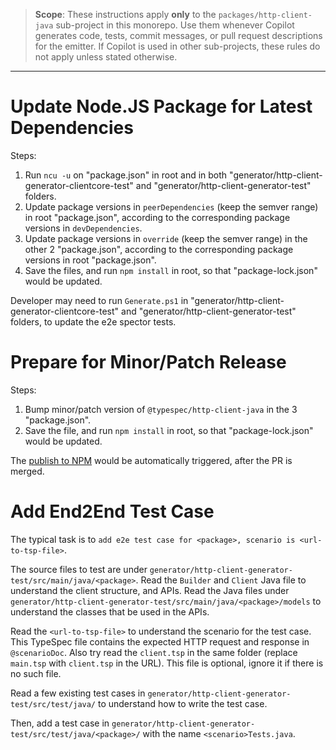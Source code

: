 > **Scope**: These instructions apply **only** to the `packages/http-client-java` sub-project in this monorepo. Use them whenever Copilot generates code, tests, commit messages, or pull request descriptions for the emitter. If Copilot is used in other sub-projects, these rules do not apply unless stated otherwise.

---

# Update Node.JS Package for Latest Dependencies

Steps:

1. Run `ncu -u` on "package.json" in root and in both "generator/http-client-generator-clientcore-test" and "generator/http-client-generator-test" folders.
2. Update package versions in `peerDependencies` (keep the semver range) in root "package.json", according to the corresponding package versions in `devDependencies`.
3. Update package versions in `override` (keep the semver range) in the other 2 "package.json", according to the corresponding package versions in root "package.json".
4. Save the files, and run `npm install` in root, so that "package-lock.json" would be updated.

Developer may need to run `Generate.ps1` in "generator/http-client-generator-clientcore-test" and "generator/http-client-generator-test" folders, to update the e2e spector tests.

# Prepare for Minor/Patch Release

Steps:

1. Bump minor/patch version of `@typespec/http-client-java` in the 3 "package.json".
2. Save the file, and run `npm install` in root, so that "package-lock.json" would be updated.

The [publish to NPM](https://dev.azure.com/azure-sdk/internal/_build?definitionId=7294) would be automatically triggered, after the PR is merged.

# Add End2End Test Case

The typical task is to `add e2e test case for <package>, scenario is <url-to-tsp-file>`.

The source files to test are under `generator/http-client-generator-test/src/main/java/<package>`.
Read the `Builder` and `Client` Java file to understand the client structure, and APIs.
Read the Java files under `generator/http-client-generator-test/src/main/java/<package>/models` to understand the classes that be used in the APIs.

Read the `<url-to-tsp-file>` to understand the scenario for the test case. This TypeSpec file contains the expected HTTP request and response in `@scenarioDoc`.
Also try read the `client.tsp` in the same folder (replace `main.tsp` with `client.tsp` in the URL). This file is optional, ignore it if there is no such file.

Read a few existing test cases in `generator/http-client-generator-test/src/test/java/` to understand how to write the test case.

Then, add a test case in `generator/http-client-generator-test/src/test/java/<package>/` with the name `<scenario>Tests.java`.
